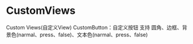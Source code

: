 # CustomViews

Custom Views(自定义View)
CustomButton：自定义按钮 支持 圆角、边框、背景色(narmal、press、false)、文本色(narmal、press、false)
